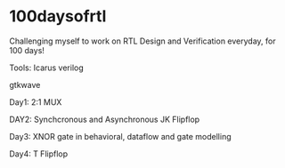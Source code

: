 # 100daysofrtl
Challenging myself to work on RTL Design and Verification everyday, for 100 days!

Tools:
Icarus verilog

gtkwave

Day1: 2:1 MUX

DAY2: Synchcronous and Asynchronous JK Flipflop

Day3: XNOR gate in behavioral, dataflow and gate modelling

Day4: T Flipflop
